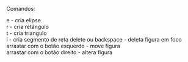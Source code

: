 Comandos:

e - cria elipse  
r - cria retângulo  
t - cria triangulo  
l - cria segmento de reta
delete ou backspace - deleta figura em foco  
arrastar com o botão esquerdo - move figura  
arrastar com o botão direito - altera figura  
